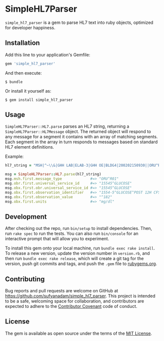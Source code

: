 # SimpleHL7Parser

`simple_hl7_parser` is a gem to parse HL7 text into ruby objects, optimized for developer happiness.

## Installation

Add this line to your application's Gemfile:

```ruby
gem 'simple_hl7_parser'
```

And then execute:

    $ bundle

Or install it yourself as:

    $ gem install simple_hl7_parser

## Usage

`SimpleHL7Parser::HL7.parse` parses an HL7 string, returning a `SimpleHL7Parser::HL7Message` object. The returned
object will respond to any message for a segment it contains with an array of matching segments.
Each segment in the array in turn responds to messages based on standard HL7 element definitions.

Example:

```ruby
hl7_string = "MSH|^~\\&|GHH LAB|ELAB-3|GHH OE|BLDG4|200202150930||ORU^R01|CNTRL-3456|P|2.4\nPID|||555-44-4444||EVERYWOMAN^EVE^E^^^^L|JONES|19620320|F|||153 FERNWOOD DR.^^STATESVILLE^OH^35292||(206)3345232|(206)752-121||||AC555444444||67-A4335^OH^20030520\nOBR|1|845439^GHH OE|1045813^GHH LAB|15545^GLUCOSE|||200202150730|||||||||555-55-5555^PRIMARY^PATRICIA P^^^^MD^^|||||||||F||||||444-44-4444^HIPPOCRATES^HOWARD H^^^^MD\nOBX|1|SN|1554-5^GLUCOSE^POST 12H CFST:MCNC:PT:SER/PLAS:QN||^182|mg/dl|70_105|H|||F"

msg = SimpleHL7Parser::HL7.parse(hl7_string)
msg.msh.first.message_type             #=> "ORU^R01"
msg.obr.first.universal_service_id     #=> "15545^GLUCOSE"
msg.obx.first.obr.universal_service_id #=> "15545^GLUCOSE"
msg.obx.first.observation_identifier   #=> "1554-5^GLUCOSE^POST 12H CFST:MCNC:PT:SER/PLAS:QN"
msg.obx.first.observation_value        #=> "^182"
msg.obx.first.units                    #=> "mg/dl"
```

## Development

After checking out the repo, run `bin/setup` to install dependencies. Then, run `rake spec` to run the tests. You can also run `bin/console` for an interactive prompt that will allow you to experiment.

To install this gem onto your local machine, run `bundle exec rake install`. To release a new version, update the version number in `version.rb`, and then run `bundle exec rake release`, which will create a git tag for the version, push git commits and tags, and push the `.gem` file to [rubygems.org](https://rubygems.org).

## Contributing

Bug reports and pull requests are welcome on GitHub at https://github.com/sufyanadam/simple_hl7_parser. This project is intended to be a safe, welcoming space for collaboration, and contributors are expected to adhere to the [Contributor Covenant](http://contributor-covenant.org) code of conduct.


## License

The gem is available as open source under the terms of the [MIT License](http://opensource.org/licenses/MIT).

